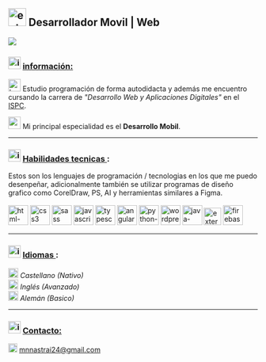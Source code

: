 ## <img width="36" height="36" src="https://img.icons8.com/external-beshi-flat-kerismaker/36/external-Developer-coding-and-programing-beshi-flat-kerismaker.png" alt="external-Developer-coding-and-programing-beshi-flat-kerismaker"/> Desarrollador Movil | Web

<img src="https://3.bp.blogspot.com/-VK7SWENlAgw/XzqwX8KkKCI/AAAAAAAAPgA/9ELJaDt6PwovSP4K6nLYt6FHOi0mtF0fwCLcBGAsYHQ/s1600/0_MmLuzoPIQi4nVdrR.png"/>

### <img width="25" height="25" src="https://img.icons8.com/fluency/30/info.png" alt="info"/> <ins>información:</ins> <br>
<img width="25" height="25" src="https://img.icons8.com/color/48/books.png" alt="books"/> Estudio programación de forma autodidacta y además me encuentro cursando la carrera de *"Desarrollo Web y Aplicaciones Digitales"* en el [ISPC](https://www.ispc.edu.ar). <br>

<img width="25" height="25" src="https://img.icons8.com/fluency/48/android.png" alt="android"/> Mi principal especialidad es el **Desarrollo Mobil**.

<hr>

### <img width="25" height="25" src="https://img.icons8.com/fluency/30/info.png" alt="info"/> <ins> Habilidades tecnicas </ins>:
Estos son los lenguajes de programación / tecnologias en los que me puedo desenpeñar, adicionalmente también se utilizar programas de diseño grafico como CorelDraw, PS, AI y herramientas similares a Figma.
<br><br>
<img width="40" height="40" src="https://img.icons8.com/color/48/html-5--v1.png" alt="html-5--v1"/>
<img width="40" height="40" src="https://img.icons8.com/color/48/css3.png" alt="css3"/>
<img width="40" height="40" src="https://img.icons8.com/color/100/sass.png" alt="sass"/>
<img width="40" height="40" src="https://img.icons8.com/color/48/javascript--v1.png" alt="javascript--v1"/>
<img width="40" height="40" src="https://img.icons8.com/fluency/48/typescript--v2.png" alt="typescript--v2"/>
<img width="40" height="40" src="https://img.icons8.com/color/48/angularjs.png" alt="angularjs"/>
<img width="40" height="40" src="https://img.icons8.com/color/48/python--v1.png" alt="python--v1"/>
<img width="40" height="40" src="https://img.icons8.com/3d-fluency/94/wordpress.png" alt="wordpress"/>
<img width="40" height="40" src="https://img.icons8.com/fluency/48/java-coffee-cup-logo.png" alt="java-coffee-cup-logo"/>
<img width="35" height="35" src="https://img.icons8.com/external-tal-revivo-shadow-tal-revivo/24/external-kotlin-a-cross-platform-statically-typed-general-purpose-programming-language-with-type-inference-logo-shadow-tal-revivo.png" alt="external-kotlin-a-cross-platform-statically-typed-general-purpose-programming-language-with-type-inference-logo-shadow-tal-revivo"/>
<img width="40" height="40" src="https://img.icons8.com/color/48/firebase.png" alt="firebase"/>
<hr>

### <img width="25" height="25" src="https://img.icons8.com/fluency/30/info.png" alt="info"/> <ins> Idiomas </ins>:
<img width="20" height="20" src="https://img.icons8.com/color/18/spain2-circular.png" alt="spain2-circular"/> *Castellano (Nativo)* <br>
<img width="20" height="20" src="https://img.icons8.com/fluency/48/great-britain-circular.png" alt="great-britain-circular"/> *Inglés (Avanzado)* <br>
<img width="20" height="20" src="https://img.icons8.com/color/48/germany-circular.png" alt="germany-circular"/> *Alemán (Basico)* <br>
<hr>

### <img width="25" height="25" src="https://img.icons8.com/fluency/30/info.png" alt="info"/> <ins> Contacto: </ins> <br>
<img width="18" height="18" src="https://img.icons8.com/office/16/new-post.png" alt="new-post"/> mnnastrai24@gmail.com
